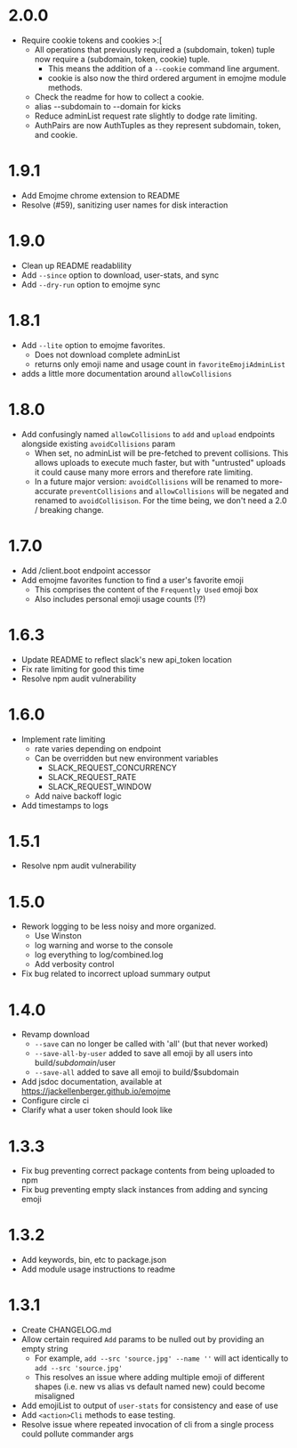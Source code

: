 # 2.0.0
* Require cookie tokens and cookies >:[
  * All operations that previously required a (subdomain, token) tuple now require a (subdomain, token, cookie) tuple.
    * This means the addition of a `--cookie` command line argument.
    * cookie is also now the third ordered argument in emojme module methods.
  * Check the readme for how to collect a cookie.
  * alias --subdomain to --domain for kicks
  * Reduce adminList request rate slightly to dodge rate limiting.
  * AuthPairs are now AuthTuples as they represent subdomain, token, and cookie.

# 1.9.1
* Add Emojme chrome extension to README
* Resolve (#59), sanitizing user names for disk interaction

# 1.9.0
* Clean up README readablility
* Add `--since` option to download, user-stats, and sync
* Add `--dry-run` option to emojme sync

# 1.8.1
* Add `--lite` option to emojme favorites.
  * Does not download complete adminList
  * returns only emoji name and usage count in `favoriteEmojiAdminList`
* adds a little more documentation around `allowCollisions`

# 1.8.0
* Add confusingly named `allowCollisions` to `add` and `upload` endpoints alongside existing `avoidCollisions` param
  * When set, no adminList will be pre-fetched to prevent collisions. This allows uploads to execute much faster, but with "untrusted" uploads it could cause many more errors and therefore rate limiting.
  * In a future major version: `avoidCollisions` will be renamed to more-accurate `preventCollisions` and `allowCollisions` will be negated and renamed to `avoidCollisison`. For the time being, we don't need a 2.0 / breaking change.

# 1.7.0
* Add /client.boot endpoint accessor
* Add emojme favorites function to find a user's favorite emoji
  * This comprises the content of the `Frequently Used` emoji box
  * Also includes personal emoji usage counts (!?)

# 1.6.3
* Update README to reflect slack's new api_token location
* Fix rate limiting for good this time
* Resolve npm audit vulnerability

# 1.6.0
* Implement rate limiting
  * rate varies depending on endpoint
  * Can be overridden but new environment variables
    * SLACK_REQUEST_CONCURRENCY
    * SLACK_REQUEST_RATE
    * SLACK_REQUEST_WINDOW
  * Add naive backoff logic
* Add timestamps to logs

# 1.5.1
* Resolve npm audit vulnerability

# 1.5.0
* Rework logging to be less noisy and more organized.
   * Use Winston
   * log warning and worse to the console
   * log everything to log/combined.log
   * Add verbosity control
* Fix bug related to incorrect upload summary output

# 1.4.0
* Revamp download
  * `--save` can no longer be called with 'all' (but that never worked)
  * `--save-all-by-user` added to save all emoji by all users into build/$subdomain/$user
  * `--save-all` added to save all emoji to build/$subdomain
* Add jsdoc documentation, available at https://jackellenberger.github.io/emojme
* Configure circle ci
* Clarify what a user token should look like

# 1.3.3
* Fix bug preventing correct package contents from being uploaded to npm
* Fix bug preventing empty slack instances from adding and syncing emoji

# 1.3.2
* Add keywords, bin, etc to package.json
* Add module usage instructions to readme


# 1.3.1
* Create CHANGELOG.md
* Allow certain required `Add` params to be nulled out by providing an empty string
  * For example, `add --src 'source.jpg' --name ''` will act identically to `add --src 'source.jpg'`
  * This resolves an issue where adding multiple emoji of different shapes (i.e. new vs alias vs default named new) could become misaligned
* Add emojiList to output of `user-stats` for consistency and ease of use
* Add `<action>Cli` methods to ease testing.
* Resolve issue where repeated invocation of cli from a single process could pollute commander args
